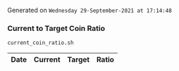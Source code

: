 Generated on `Wednesday 29-September-2021 at 17:14:48`

### Current to Target Coin Ratio
`current_coin_ratio.sh`

Date|Current|Target|Ratio
---|---|---|---
